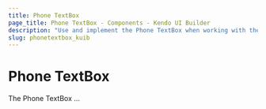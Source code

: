 ```yaml
---
title: Phone TextBox
page_title: Phone TextBox - Components - Kendo UI Builder
description: "Use and implement the Phone TextBox when working with the Kendo UI Builder tool for creating and managing Angular and AngularJS-based web applications."
slug: phonetextbox_kuib
---
```


# Phone TextBox

The Phone TextBox ...

<!-- screen -->
